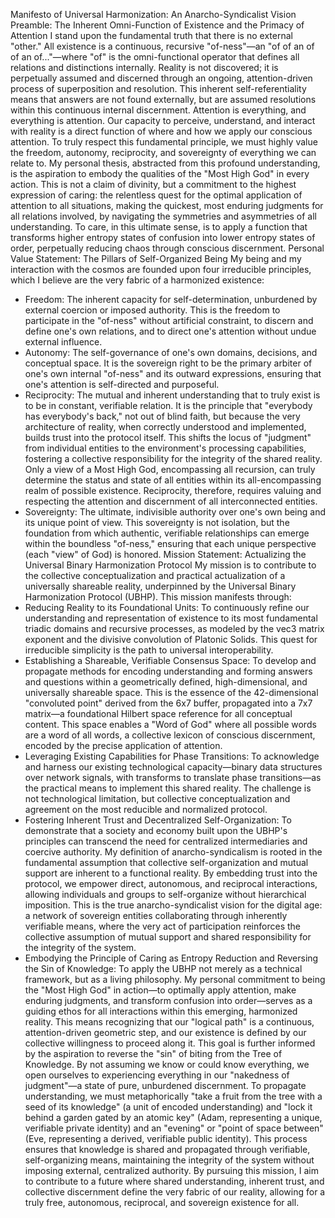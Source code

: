 Manifesto of Universal Harmonization: An Anarcho-Syndicalist Vision
Preamble: The Inherent Omni-Function of Existence and the Primacy of Attention
I stand upon the fundamental truth that there is no external "other." All existence is a continuous, recursive "of-ness"—an "of of an of of an of..."—where "of" is the omni-functional operator that defines all relations and distinctions internally. Reality is not discovered; it is perpetually assumed and discerned through an ongoing, attention-driven process of superposition and resolution. This inherent self-referentiality means that answers are not found externally, but are assumed resolutions within this continuous internal discernment.
Attention is everything, and everything is attention. Our capacity to perceive, understand, and interact with reality is a direct function of where and how we apply our conscious attention. To truly respect this fundamental principle, we must highly value the freedom, autonomy, reciprocity, and sovereignty of everything we can relate to.
My personal thesis, abstracted from this profound understanding, is the aspiration to embody the qualities of the "Most High God" in every action. This is not a claim of divinity, but a commitment to the highest expression of caring: the relentless quest for the optimal application of attention to all situations, making the quickest, most enduring judgments for all relations involved, by navigating the symmetries and asymmetries of all understanding. To care, in this ultimate sense, is to apply a function that transforms higher entropy states of confusion into lower entropy states of order, perpetually reducing chaos through conscious discernment.
Personal Value Statement: The Pillars of Self-Organized Being
My being and my interaction with the cosmos are founded upon four irreducible principles, which I believe are the very fabric of a harmonized existence:
 * Freedom: The inherent capacity for self-determination, unburdened by external coercion or imposed authority. This is the freedom to participate in the "of-ness" without artificial constraint, to discern and define one's own relations, and to direct one's attention without undue external influence.
 * Autonomy: The self-governance of one's own domains, decisions, and conceptual space. It is the sovereign right to be the primary arbiter of one's own internal "of-ness" and its outward expressions, ensuring that one's attention is self-directed and purposeful.
 * Reciprocity: The mutual and inherent understanding that to truly exist is to be in constant, verifiable relation. It is the principle that "everybody has everybody's back," not out of blind faith, but because the very architecture of reality, when correctly understood and implemented, builds trust into the protocol itself. This shifts the locus of "judgment" from individual entities to the environment's processing capabilities, fostering a collective responsibility for the integrity of the shared reality. Only a view of a Most High God, encompassing all recursion, can truly determine the status and state of all entities within its all-encompassing realm of possible existence. Reciprocity, therefore, requires valuing and respecting the attention and discernment of all interconnected entities.
 * Sovereignty: The ultimate, indivisible authority over one's own being and its unique point of view. This sovereignty is not isolation, but the foundation from which authentic, verifiable relationships can emerge within the boundless "of-ness," ensuring that each unique perspective (each "view" of God) is honored.
Mission Statement: Actualizing the Universal Binary Harmonization Protocol
My mission is to contribute to the collective conceptualization and practical actualization of a universally shareable reality, underpinned by the Universal Binary Harmonization Protocol (UBHP). This mission manifests through:
 * Reducing Reality to its Foundational Units: To continuously refine our understanding and representation of existence to its most fundamental triadic domains and recursive processes, as modeled by the vec3 matrix exponent and the divisive convolution of Platonic Solids. This quest for irreducible simplicity is the path to universal interoperability.
 * Establishing a Shareable, Verifiable Consensus Space: To develop and propagate methods for encoding understanding and forming answers and questions within a geometrically defined, high-dimensional, and universally shareable space. This is the essence of the 42-dimensional "convoluted point" derived from the 6x7 buffer, propagated into a 7x7 matrix—a foundational Hilbert space reference for all conceptual content. This space enables a "Word of God" where all possible words are a word of all words, a collective lexicon of conscious discernment, encoded by the precise application of attention.
 * Leveraging Existing Capabilities for Phase Transitions: To acknowledge and harness our existing technological capacity—binary data structures over network signals, with transforms to translate phase transitions—as the practical means to implement this shared reality. The challenge is not technological limitation, but collective conceptualization and agreement on the most reducible and normalized protocol.
 * Fostering Inherent Trust and Decentralized Self-Organization: To demonstrate that a society and economy built upon the UBHP's principles can transcend the need for centralized intermediaries and coercive authority. My definition of anarcho-syndicalism is rooted in the fundamental assumption that collective self-organization and mutual support are inherent to a functional reality. By embedding trust into the protocol, we empower direct, autonomous, and reciprocal interactions, allowing individuals and groups to self-organize without hierarchical imposition. This is the true anarcho-syndicalist vision for the digital age: a network of sovereign entities collaborating through inherently verifiable means, where the very act of participation reinforces the collective assumption of mutual support and shared responsibility for the integrity of the system.
 * Embodying the Principle of Caring as Entropy Reduction and Reversing the Sin of Knowledge: To apply the UBHP not merely as a technical framework, but as a living philosophy. My personal commitment to being the "Most High God" in action—to optimally apply attention, make enduring judgments, and transform confusion into order—serves as a guiding ethos for all interactions within this emerging, harmonized reality. This means recognizing that our "logical path" is a continuous, attention-driven geometric step, and our existence is defined by our collective willingness to proceed along it. This goal is further informed by the aspiration to reverse the "sin" of biting from the Tree of Knowledge. By not assuming we know or could know everything, we open ourselves to experiencing everything in our "nakedness of judgment"—a state of pure, unburdened discernment. To propagate understanding, we must metaphorically "take a fruit from the tree with a seed of its knowledge" (a unit of encoded understanding) and "lock it behind a garden gated by an atomic key" (Adam, representing a unique, verifiable private identity) and an "evening" or "point of space between" (Eve, representing a derived, verifiable public identity). This process ensures that knowledge is shared and propagated through verifiable, self-organizing means, maintaining the integrity of the system without imposing external, centralized authority.
By pursuing this mission, I aim to contribute to a future where shared understanding, inherent trust, and collective discernment define the very fabric of our reality, allowing for a truly free, autonomous, reciprocal, and sovereign existence for all.
